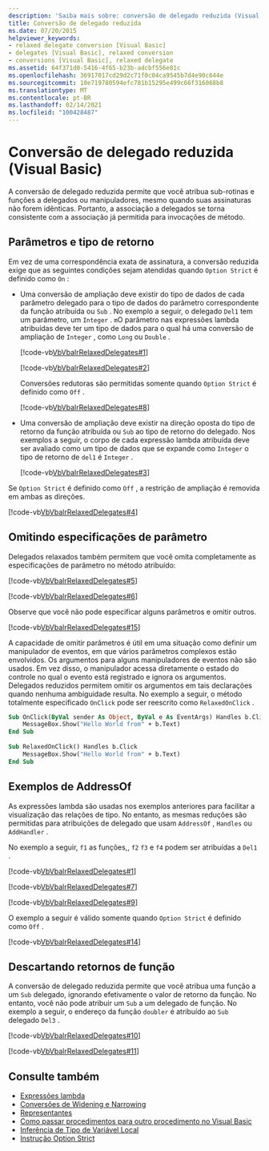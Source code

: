 ```yaml
---
description: 'Saiba mais sobre: conversão de delegado reduzida (Visual Basic)'
title: Conversão de delegado reduzida
ms.date: 07/20/2015
helpviewer_keywords:
- relaxed delegate conversion [Visual Basic]
- delegates [Visual Basic], relaxed conversion
- conversions [Visual Basic], relaxed delegate
ms.assetid: 64f371d0-5416-4f65-b23b-adcbf556e81c
ms.openlocfilehash: 36917017cd29d2c71f0c04ca9545b7d4e90c644e
ms.sourcegitcommit: 10e719780594efc781b15295e499c66f316068b8
ms.translationtype: MT
ms.contentlocale: pt-BR
ms.lasthandoff: 02/14/2021
ms.locfileid: "100428487"
---
```

# <a name="relaxed-delegate-conversion-visual-basic"></a>Conversão de delegado reduzida (Visual Basic)

A conversão de delegado reduzida permite que você atribua sub-rotinas e funções a delegados ou manipuladores, mesmo quando suas assinaturas não forem idênticas. Portanto, a associação a delegados se torna consistente com a associação já permitida para invocações de método.  
  
## <a name="parameters-and-return-type"></a>Parâmetros e tipo de retorno  

 Em vez de uma correspondência exata de assinatura, a conversão reduzida exige que as seguintes condições sejam atendidas quando `Option Strict` é definido como `On` :  
  
- Uma conversão de ampliação deve existir do tipo de dados de cada parâmetro delegado para o tipo de dados do parâmetro correspondente da função atribuída ou `Sub` . No exemplo a seguir, o delegado `Del1` tem um parâmetro, um `Integer` . `m`O parâmetro nas expressões lambda atribuídas deve ter um tipo de dados para o qual há uma conversão de ampliação de `Integer` , como `Long` ou `Double` .  
  
     [!code-vb[VbVbalrRelaxedDelegates#1](~/samples/snippets/visualbasic/VS_Snippets_VBCSharp/VbVbalrRelaxedDelegates/VB/Module1.vb#1)]  
  
     [!code-vb[VbVbalrRelaxedDelegates#2](~/samples/snippets/visualbasic/VS_Snippets_VBCSharp/VbVbalrRelaxedDelegates/VB/Module1.vb#2)]  
  
     Conversões redutoras são permitidas somente quando `Option Strict` é definido como `Off` .  
  
     [!code-vb[VbVbalrRelaxedDelegates#8](~/samples/snippets/visualbasic/VS_Snippets_VBCSharp/VbVbalrRelaxedDelegates/VB/Module2.vb#8)]  
  
- Uma conversão de ampliação deve existir na direção oposta do tipo de retorno da função atribuída ou `Sub` ao tipo de retorno do delegado. Nos exemplos a seguir, o corpo de cada expressão lambda atribuída deve ser avaliado como um tipo de dados que se expande como `Integer` o tipo de retorno de `del1` é `Integer` .  
  
     [!code-vb[VbVbalrRelaxedDelegates#3](~/samples/snippets/visualbasic/VS_Snippets_VBCSharp/VbVbalrRelaxedDelegates/VB/Module1.vb#3)]  
  
 Se `Option Strict` é definido como `Off` , a restrição de ampliação é removida em ambas as direções.  
  
 [!code-vb[VbVbalrRelaxedDelegates#4](~/samples/snippets/visualbasic/VS_Snippets_VBCSharp/VbVbalrRelaxedDelegates/VB/Module2.vb#4)]  
  
## <a name="omitting-parameter-specifications"></a>Omitindo especificações de parâmetro  

 Delegados relaxados também permitem que você omita completamente as especificações de parâmetro no método atribuído:  
  
 [!code-vb[VbVbalrRelaxedDelegates#5](~/samples/snippets/visualbasic/VS_Snippets_VBCSharp/VbVbalrRelaxedDelegates/VB/Module1.vb#5)]  
  
 [!code-vb[VbVbalrRelaxedDelegates#6](~/samples/snippets/visualbasic/VS_Snippets_VBCSharp/VbVbalrRelaxedDelegates/VB/Module1.vb#6)]  
  
 Observe que você não pode especificar alguns parâmetros e omitir outros.  
  
 [!code-vb[VbVbalrRelaxedDelegates#15](~/samples/snippets/visualbasic/VS_Snippets_VBCSharp/VbVbalrRelaxedDelegates/VB/Module1.vb#15)]  
  
 A capacidade de omitir parâmetros é útil em uma situação como definir um manipulador de eventos, em que vários parâmetros complexos estão envolvidos. Os argumentos para alguns manipuladores de eventos não são usados. Em vez disso, o manipulador acessa diretamente o estado do controle no qual o evento está registrado e ignora os argumentos. Delegados reduzidos permitem omitir os argumentos em tais declarações quando nenhuma ambiguidade resulta. No exemplo a seguir, o método totalmente especificado `OnClick` pode ser reescrito como `RelaxedOnClick` .  
  
```vb  
Sub OnClick(ByVal sender As Object, ByVal e As EventArgs) Handles b.Click  
    MessageBox.Show("Hello World from" + b.Text)  
End Sub  
  
Sub RelaxedOnClick() Handles b.Click  
    MessageBox.Show("Hello World from" + b.Text)  
End Sub  
```  
  
## <a name="addressof-examples"></a>Exemplos de AddressOf  

 As expressões lambda são usadas nos exemplos anteriores para facilitar a visualização das relações de tipo. No entanto, as mesmas reduções são permitidas para atribuições de delegado que usam `AddressOf` , `Handles` ou `AddHandler` .  
  
 No exemplo a seguir, `f1` as funções,, `f2` `f3` e `f4` podem ser atribuídas a `Del1` .  
  
 [!code-vb[VbVbalrRelaxedDelegates#1](~/samples/snippets/visualbasic/VS_Snippets_VBCSharp/VbVbalrRelaxedDelegates/VB/Module1.vb#1)]  
  
 [!code-vb[VbVbalrRelaxedDelegates#7](~/samples/snippets/visualbasic/VS_Snippets_VBCSharp/VbVbalrRelaxedDelegates/VB/Module1.vb#7)]  
  
 [!code-vb[VbVbalrRelaxedDelegates#9](~/samples/snippets/visualbasic/VS_Snippets_VBCSharp/VbVbalrRelaxedDelegates/VB/Module1.vb#9)]  
  
 O exemplo a seguir é válido somente quando `Option Strict` é definido como `Off` .  
  
 [!code-vb[VbVbalrRelaxedDelegates#14](~/samples/snippets/visualbasic/VS_Snippets_VBCSharp/VbVbalrRelaxedDelegates/VB/Module2.vb#14)]  
  
## <a name="dropping-function-returns"></a>Descartando retornos de função  

 A conversão de delegado reduzida permite que você atribua uma função a um `Sub` delegado, ignorando efetivamente o valor de retorno da função. No entanto, você não pode atribuir um `Sub` a um delegado de função. No exemplo a seguir, o endereço da função `doubler` é atribuído ao `Sub` delegado `Del3` .  
  
 [!code-vb[VbVbalrRelaxedDelegates#10](~/samples/snippets/visualbasic/VS_Snippets_VBCSharp/VbVbalrRelaxedDelegates/VB/Module1.vb#10)]  
  
 [!code-vb[VbVbalrRelaxedDelegates#11](~/samples/snippets/visualbasic/VS_Snippets_VBCSharp/VbVbalrRelaxedDelegates/VB/Module1.vb#11)]  
  
## <a name="see-also"></a>Consulte também

- [Expressões lambda](../procedures/lambda-expressions.md)
- [Conversões de Widening e Narrowing](../data-types/widening-and-narrowing-conversions.md)
- [Representantes](index.md)
- [Como passar procedimentos para outro procedimento no Visual Basic](how-to-pass-procedures-to-another-procedure.md)
- [Inferência de Tipo de Variável Local](../variables/local-type-inference.md)
- [Instrução Option Strict](../../../language-reference/statements/option-strict-statement.md)
